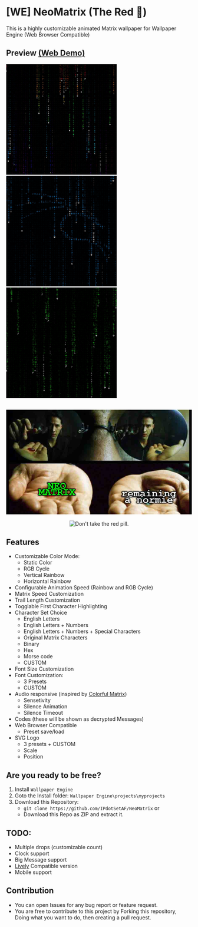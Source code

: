 # [WE] NeoMatrix (The Red 💊)

This is a highly customizable animated Matrix wallpaper for Wallpaper Engine (Web Browser Compatible)

## Preview [(Web Demo)](https://ipdotsetaf.github.io/NeoMatrix/)

<p>
   <img src="preview.gif" width=300px/>
   <img src="preview2.gif" width=300px/>
   <img src="preview3.gif" width=300px/>
</p>

##

<p align="center">
   <img src="images/thereisnomeme.jpg"/>
</p>

<p align="center">
   <img src="https://readme-typing-svg.demolab.com?font=Courier+Prime&weight=400&size=36&pause=1000&color=00FF00&center=true&vCenter=true&random=false&width=600&height=100&lines=Are+you+ready%3F;Wanna+make+the+jump%3F;Will+you+take+the+Red+Pill%3F;Choice+is+an+illusion.;..........." alt="Don't take the red pill." />
</p>

##

## Features
- Customizable Color Mode:
   - Static Color
   - RGB Cycle
   - Vertical Rainbow
   - Horizontal Rainbow
- Configurable Animation Speed (Rainbow and RGB Cycle)
- Matrix Speed Customization
- Trail Length Customization
- Togglable First Character Highlighting 
- Character Set Choice
   - English Letters
   - English Letters + Numbers
   - English Letters + Numbers + Special Characters
   - Original Matrix Characters
   - Binary
   - Hex
   - Morse code
   - CUSTOM
- Font Size Customization
- Font Customization:
   - 3 Presets
   - CUSTOM
- Audio responsive (inspired by [Colorful Matrix](https://steamcommunity.com/sharedfiles/filedetails/?id=1103493745))
   - Sensetivity
   - Silence Animation
   - Silence Timeout
- Codes (these will be shown as decrypted Messages)
- Web Browser Compatible
   - Preset save/load
- SVG Logo
   - 3 presets + CUSTOM
   - Scale
   - Position

## Are you ready to be free?

1. Install `Wallpaper Engine`
2. Goto the Install folder: `Wallpaper Engine\projects\myprojects`
3. Download this Repository:
   - `git clone https://github.com/IPdotSetAF/NeoMatrix`
   or
   - Download this Repo as ZIP and extract it.

## TODO:
- Multiple drops (customizable count)
- Clock support
- Big Message support
- [Lively](https://github.com/rocksdanister/lively) Compatible version
- Mobile support

## Contribution
- You can open Issues for any bug report or feature request.
- You are free to contribute to this project by Forking this repository, Doing what you want to do, then creating a pull request.
